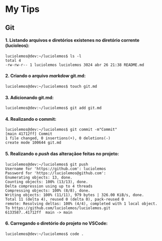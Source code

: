 # My Tips
## Git
#### 1. Listando arquivos e diretórios existenes no diretório corrente (lucioleos):
    luciolemos@dev:~/luciolemos$ ls -l
    total 4
    -rw-rw-r-- 1 luciolemos luciolemos 3024 abr 26 21:38 README.md

#### 2. Criando o arquivo _markdow_ git.md:

    luciolemos@dev:~/luciolemos$ touch git.md

#### 3. Adicionando git.md:
    luciolemos@dev:~/luciolemos$ git add git.md

#### 4. Realizando o commit:
    luciolemos@dev:~/luciolemos$ git commit -m"Commit"
    [main 41712ff] Commit
    1 file changed, 0 insertions(+), 0 deletions(-)
    create mode 100644 git.md

#### 5. Realizando o _push_ das alteraçãoe feitas no projeto:
    luciolemos@dev:~/luciolemos$ git push
    Username for 'https://github.com': luciolemos
    Password for 'https://luciolemos@github.com': 
    Enumerating objects: 13, done.
    Counting objects: 100% (13/13), done.
    Delta compression using up to 4 threads
    Compressing objects: 100% (8/8), done.
    Writing objects: 100% (11/11), 979 bytes | 326.00 KiB/s, done.
    Total 11 (delta 4), reused 0 (delta 0), pack-reused 0
    remote: Resolving deltas: 100% (4/4), completed with 1 local object.
    To https://github.com/luciolemos/luciolemos.git
    6133587..41712ff  main -> main

#### 6. Carregando o diretório do projeto no VSCode:
    luciolemos@dev:~/luciolemos$ code .
